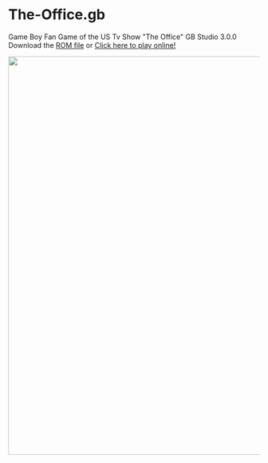 # The-Office.gb
Game Boy Fan Game of the US Tv Show "The Office"
GB Studio 3.0.0
Download the [ROM file](https://github.com/Shellywell123/The-Office.gb/raw/main/build/rom/game.gb) or [Click here to play online!](https://shellywell123.github.io/The-Office.gb/build/web/index.html)

<a href="https://shellywell123.github.io/The-Office.gb/build/web/index.html">
  <img src="https://github.com/Shellywell123/The-Office.gb/blob/main/assets/demo.gif" width="800" />
</a>
